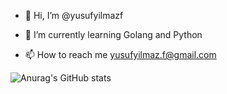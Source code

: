 - 👋 Hi, I’m @yusufyilmazf

- 🌱 I’m currently learning Golang and Python 

- 📫 How to reach me yusufyilmaz.f@gmail.com

![Anurag's GitHub stats](https://github-readme-stats.vercel.app/api?username=yusufyilmazf&count_private=true)
